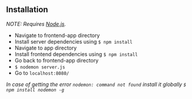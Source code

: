 ## Installation

*NOTE: Requires [Node.js](http://nodejs.org/).*
* Navigate to frontend-app directory
* Install server dependencies using `$ npm install`
* Navigate to app directory
* Install frontend dependencies using `$ npm install`
* Go back to frontend-app directory
* `$ nodemon server.js`
* Go to  `localhost:8080/` 

*In case of getting the error `nodemon: command not found` install it globally `$ npm install nodemon -g`*
